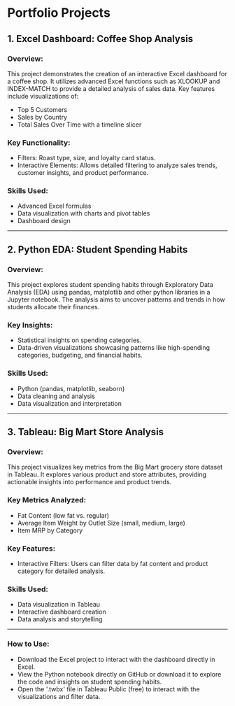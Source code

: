 # Portfolio Projects

## 1. **Excel Dashboard: Coffee Shop Analysis**

### Overview:
This project demonstrates the creation of an interactive Excel dashboard for a coffee shop. It utilizes advanced Excel functions such as XLOOKUP and INDEX-MATCH to provide a detailed analysis of sales data. Key features include visualizations of:
- Top 5 Customers
- Sales by Country
- Total Sales Over Time with a timeline slicer

### Key Functionality:
- Filters: Roast type, size, and loyalty card status.
- Interactive Elements: Allows detailed filtering to analyze sales trends, customer insights, and product performance.

### Skills Used:
- Advanced Excel formulas
- Data visualization with charts and pivot tables
- Dashboard design

---

## 2. **Python EDA: Student Spending Habits**

### Overview:
This project explores student spending habits through Exploratory Data Analysis (EDA) using pandas, matplotlib and other python libraries in a Jupyter notebook. The analysis aims to uncover patterns and trends in how students allocate their finances.

### Key Insights:
- Statistical insights on spending categories.
- Data-driven visualizations showcasing patterns like high-spending categories, budgeting, and financial habits.

### Skills Used:
- Python (pandas, matplotlib, seaborn)
- Data cleaning and analysis
- Data visualization and interpretation

---

## 3. **Tableau: Big Mart Store Analysis**

### Overview:
This project visualizes key metrics from the Big Mart grocery store dataset in Tableau. It explores various product and store attributes, providing actionable insights into performance and product trends.

### Key Metrics Analyzed:
- Fat Content (low fat vs. regular)
- Average Item Weight by Outlet Size (small, medium, large)
- Item MRP by Category

### Key Features:
- Interactive Filters: Users can filter data by fat content and product category for detailed analysis.

### Skills Used:
- Data visualization in Tableau
- Interactive dashboard creation
- Data analysis and storytelling

---

### How to Use:
- Download the Excel project to interact with the dashboard directly in Excel.
- View the Python notebook directly on GitHub or download it to explore the code and insights on student spending habits.
- Open the '.twbx' file in Tableau Public (free) to interact with the visualizations and filter data.

